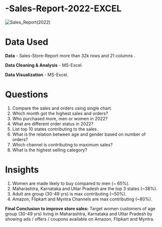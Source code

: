 # -Sales-Report-2022-EXCEL
![Sales_Report(2022)](https://github.com/pijush4031/-Sales-Report-2022-/assets/85018988/8565958c-44e2-4f54-9232-48e7a3e06a47)

# Data Used
**Data** - Sales-Store-Report more than  32k rows and 21 columns .

**Data Cleaning & Analysis** - MS-Excel.

**Data Visualization** - MS-Excel.

# Questions
1. Compare the sales and orders using single chart.
2. Which month got the highest sales and orders?
3. Who purchased more, men or women in 2022?
4. What are different order status in 2022?
5. List top 10 states contributing to the sales.
6. What is the relation between age and gender based on number of orders?
7. Which channel is contributing to maximum sales?
8. What is the highest selling category?

# Insights
1. Women are made likely to buy compared to men (~ 65%).
2. Maharashtra, Karnataka and Uttar Pradesh are the top 3 states (~38%).
3. Adult are group (30-49 yrs) is max contributing (~50%).
4. Amazon, Flipkart and Myntra Channels are max contributing (~80%).

**Final Conclusion to improve store sales:**
Target women customers of age group (30-49 yrs) living in Maharashtra,
Karnataka and Uttar Pradesh by showing ads / offers / coupons available on
Amazon, Flipkart and Myntra.
